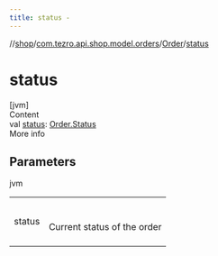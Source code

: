 ```yaml
---
title: status -
---
```

//[shop](../../../index.md)/[com.tezro.api.shop.model.orders](../index.md)/[Order](index.md)/[status](status.md)



# status  
[jvm]  
Content  
val [status](status.md): [Order.Status](-status/index.md)  
More info  


## Parameters  
  
jvm  
  
| | |
|---|---|
| <a name="com.tezro.api.shop.model.orders/Order/status/#/PointingToDeclaration/"></a>status| <a name="com.tezro.api.shop.model.orders/Order/status/#/PointingToDeclaration/"></a><br><br>Current status of the order<br><br>|
  
  



